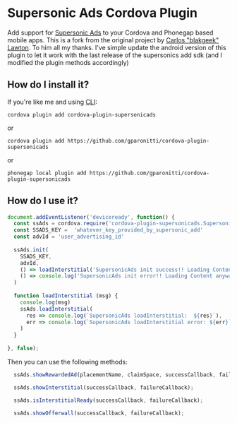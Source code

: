 # Supersonic Ads Cordova Plugin
Add support for [Supersonic Ads](https://www.supersonic.com/) to your Cordova and Phonegap based mobile apps. 
This is a fork from the original project by [Carlos \"blakgeek\" Lawton](https://github.com/blakgeek). To him all my thanks. I've simple update 
the android version of this plugin to let it work with the last release of the supersonics add sdk (and I modified the plugin methods accordingly) 

## How do I install it? ##

If you're like me and using [CLI](http://cordova.apache.org/):
```
cordova plugin add cordova-plugin-supersonicads
```

or

```
cordova plugin add https://github.com/gparonitti/cordova-plugin-supersonicads
```

or

```
phonegap local plugin add https://github.com/gparonitti/cordova-plugin-supersonicads
```

## How do I use it? ##

```javascript 1.8
document.addEventListener('deviceready', function() {
  const ssAds = cordova.require('cordova-plugin-supersonicads.SupersonicAds')
  const SSADS_KEY =  'whatever_key_provided_by_supersonic_add'
  const advId = 'user_advertising_id'
	
  ssAds.init(
    SSADS_KEY,
    advId,
    () => loadInterstitial('SupersonicAds init success!! Loading Content!',
    () => console.log('SupersonicAds init error!! Loading Content anyway!')
  )
    
  function loadInterstitial (msg) {
    console.log(msg)
    ssAds.loadInterstitial(
      res => console.log(`SupersonicAds loadInterstitial:  ${res}`),
      err => console.log(`SupersonicAds loadInterstitial error: ${err}`)
    )
  }
    
}, false);
```
Then you can use the following methods:

```javascript
  ssAds.showRewardedAd(placementName, claimSpace, successCallback, failureCallback);

  ssAds.showInterstitial(successCallback, failureCallback);

  ssAds.isInterstitialReady(successCallback, failureCallback);

  ssAds.showOfferwall(successCallback, failureCallback);
```
